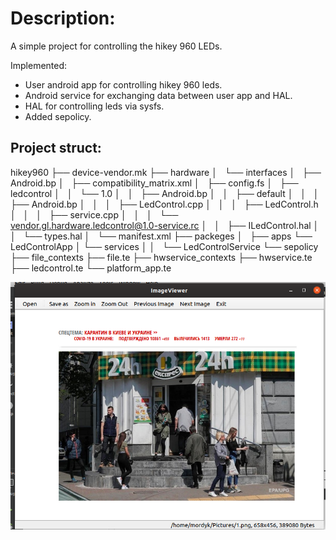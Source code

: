 
# Description:
A simple project for controlling the hikey 960 LEDs.

Implemented:
- User android app for controlling hikey 960 leds.
- Android service for exchanging data between user app and HAL.
- HAL for controlling leds via sysfs.
- Added sepolicy.

## Project struct:

hikey960
    ├── device-vendor.mk
    ├── hardware
    │   └── interfaces
    │       ├── Android.bp
    │       ├── compatibility_matrix.xml
    │       ├── config.fs
    │       ├── ledcontrol
    │       │   └── 1.0
    │       │       ├── Android.bp
    │       │       ├── default
    │       │       │   ├── Android.bp
    │       │       │   ├── LedControl.cpp
    │       │       │   ├── LedControl.h
    │       │       │   ├── service.cpp
    │       │       │   └── vendor.gl.hardware.ledcontrol@1.0-service.rc
    │       │       ├── ILedControl.hal
    │       │       └── types.hal
    │       └── manifest.xml
	├── packeges
    │   ├── apps
    		└── LedControlApp
    │   └── services
   	│	│       └── LedControlService
    └── sepolicy
        ├── file_contexts
        ├── file.te
        ├── hwservice_contexts
        ├── hwservice.te
        ├── ledcontrol.te
        └── platform_app.te



![Image alt](https://github.com/kurtwalkir/QT_OPENCV4/raw/master/ImageViewer/ImageViewer/sreen.png)